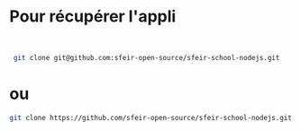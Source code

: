 <!-- .slide: class="with-code" -->

# Pour récupérer l'appli

<br>

```bash
 git clone git@github.com:sfeir-open-source/sfeir-school-nodejs.git
```

<!-- .element: class="big-code" -->

# ou

```bash
git clone https://github.com/sfeir-open-source/sfeir-school-nodejs.git
```

<!-- .element: class="big-code" -->

